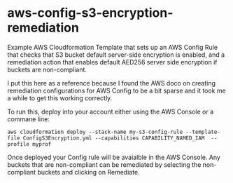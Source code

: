 # aws-config-s3-encryption-remediation
Example AWS Cloudformation Template that sets up an AWS Config Rule that checks that S3 bucket default server-side encryption is enabled, and a remediation action that enables default AED256 server side encryption if buckets are non-compliant.

I put this here as a reference because I found the AWS doco on creating remediation configurations for AWS Config to be a bit sparse and it took me a while to get this working correctly.

To run this, deploy into your account either using the AWS Console or a commane line:

`aws cloudformation deploy --stack-name my-s3-config-rule --template-file ConfigS3Encryption.yml --capabilities CAPABILITY_NAMED_IAM  --profile myprof`

Once deployed your Config rule will be avaialble in the AWS Console. Any buckets that are non-compliant can be remediated by selecting the non-compliant buckets and clicking on Remediate.
